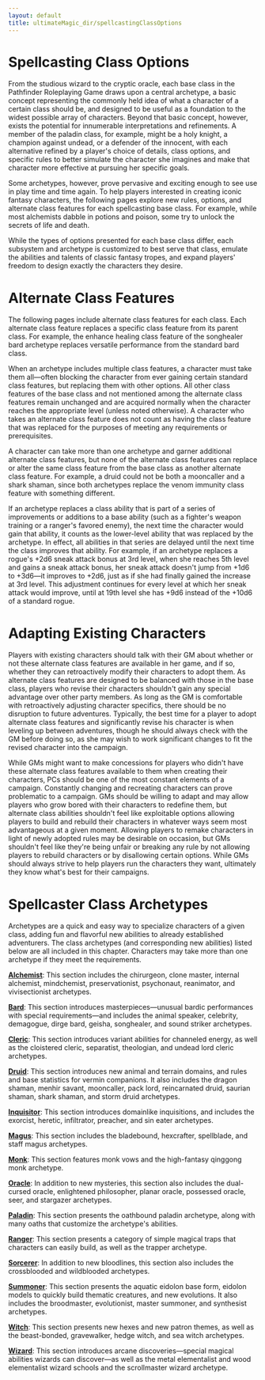 ```yaml
---
layout: default
title: ultimateMagic_dir/spellcastingClassOptions
---
```

# Spellcasting Class Options

From the studious wizard to the cryptic oracle, each base class in the Pathfinder Roleplaying Game draws upon a central archetype, a basic concept representing the commonly held idea of what a character of a certain class should be, and designed to be useful as a foundation to the widest possible array of characters. Beyond that basic concept, however, exists the potential for innumerable interpretations and refinements. A member of the paladin class, for example, might be a holy knight, a champion against undead, or a defender of the innocent, with each alternative refined by a player's choice of details, class options, and specific rules to better simulate the character she imagines and make that character more effective at pursuing her specific goals.

Some archetypes, however, prove pervasive and exciting enough to see use in play time and time again. To help players interested in creating iconic fantasy characters, the following pages explore new rules, options, and alternate class features for each spellcasting base class. For example, while most alchemists dabble in potions and poison, some try to unlock the secrets of life and death.

While the types of options presented for each base class differ, each subsystem and archetype is customized to best serve that class, emulate the abilities and talents of classic fantasy tropes, and expand players' freedom to design exactly the characters they desire.

# Alternate Class Features

The following pages include alternate class features for each class. Each alternate class feature replaces a specific class feature from its parent class. For example, the enhance healing class feature of the songhealer bard archetype replaces versatile performance from the standard bard class.

When an archetype includes multiple class features, a character must take them all—often blocking the character from ever gaining certain standard class features, but replacing them with other options. All other class features of the base class and not mentioned among the alternate class features remain unchanged and are acquired normally when the character reaches the appropriate level (unless noted otherwise). A character who takes an alternate class feature does not count as having the class feature that was replaced for the purposes of meeting any requirements or prerequisites.

A character can take more than one archetype and garner additional alternate class features, but none of the alternate class features can replace or alter the same class feature from the base class as another alternate class feature. For example, a druid could not be both a mooncaller and a shark shaman, since both archetypes replace the venom immunity class feature with something different.

If an archetype replaces a class ability that is part of a series of improvements or additions to a base ability (such as a fighter's weapon training or a ranger's favored enemy), the next time the character would gain that ability, it counts as the lower-level ability that was replaced by the archetype. In effect, all abilities in that series are delayed until the next time the class improves that ability. For example, if an archetype replaces a rogue's +2d6 sneak attack bonus at 3rd level, when she reaches 5th level and gains a sneak attack bonus, her sneak attack doesn't jump from +1d6 to +3d6—it improves to +2d6, just as if she had finally gained the increase at 3rd level. This adjustment continues for every level at which her sneak attack would improve, until at 19th level she has +9d6 instead of the +10d6 of a standard rogue.

# Adapting Existing Characters

Players with existing characters should talk with their GM about whether or not these alternate class features are available in her game, and if so, whether they can retroactively modify their characters to adopt them. As alternate class features are designed to be balanced with those in the base class, players who revise their characters shouldn't gain any special advantage over other party members. As long as the GM is comfortable with retroactively adjusting character specifics, there should be no disruption to future adventures. Typically, the best time for a player to adopt alternate class features and significantly revise his character is when leveling up between adventures, though he should always check with the GM before doing so, as she may wish to work significant changes to fit the revised character into the campaign.

While GMs might want to make concessions for players who didn't have these alternate class features available to them when creating their characters, PCs should be one of the most constant elements of a campaign. Constantly changing and recreating characters can prove problematic to a campaign. GMs should be willing to adapt and may allow players who grow bored with their characters to redefine them, but alternate class abilities shouldn't feel like exploitable options allowing players to build and rebuild their characters in whatever ways seem most advantageous at a given moment. Allowing players to remake characters in light of newly adopted rules may be desirable on occasion, but GMs shouldn't feel like they're being unfair or breaking any rule by not allowing players to rebuild characters or by disallowing certain options. While GMs should always strive to help players run the characters they want, ultimately they know what's best for their campaigns.

# Spellcaster Class Archetypes

Archetypes are a quick and easy way to specialize characters of a given class, adding fun and flavorful new abilities to already established adventurers. The class archetypes (and corresponding new abilities) listed below are all included in this chapter. Characters may take more than one archetype if they meet the requirements.

[**Alchemist**](spellcastingClassOptions_dir/alchemist): This section includes the chirurgeon, clone master, internal alchemist, mindchemist, preservationist, psychonaut, reanimator, and vivisectionist archetypes.

[**Bard**](spellcastingClassOptions_dir/bard): This section introduces masterpieces—unusual bardic performances with special requirements—and includes the animal speaker, celebrity, demagogue, dirge bard, geisha, songhealer, and sound striker archetypes.

[**Cleric**](spellcastingClassOptions_dir/cleric): This section introduces variant abilities for channeled energy, as well as the cloistered cleric, separatist, theologian, and undead lord cleric archetypes.

[**Druid**](spellcastingClassOptions_dir/druid): This section introduces new animal and terrain domains, and rules and base statistics for vermin companions. It also includes the dragon shaman, menhir savant, mooncaller, pack lord, reincarnated druid, saurian shaman, shark shaman, and storm druid archetypes.

[**Inquisitor**](spellcastingClassOptions_dir/inquisitor): This section introduces domainlike inquisitions, and includes the exorcist, heretic, infiltrator, preacher, and sin eater archetypes.

[**Magus**](spellcastingClassOptions_dir/magus): This section includes the bladebound, hexcrafter, spellblade, and staff magus archetypes.

[**Monk**](spellcastingClassOptions_dir/monk): This section features monk vows and the high-fantasy qinggong monk archetype.

[**Oracle**](spellcastingClassOptions_dir/oracle): In addition to new mysteries, this section also includes the dual-cursed oracle, enlightened philosopher, planar oracle, possessed oracle, seer, and stargazer archetypes.

[**Paladin**](spellcastingClassOptions_dir/paladin): This section presents the oathbound paladin archetype, along with many oaths that customize the archetype's abilities.

[**Ranger**](spellcastingClassOptions_dir/ranger): This section presents a category of simple magical traps that characters can easily build, as well as the trapper archetype.

[**Sorcerer**](spellcastingClassOptions_dir/sorcerer): In addition to new bloodlines, this section also includes the crossblooded and wildblooded archetypes.

[**Summoner**](spellcastingClassOptions_dir/summoner): This section presents the aquatic eidolon base form, eidolon models to quickly build thematic creatures, and new evolutions. It also includes the broodmaster, evolutionist, master summoner, and synthesist archetypes.

[**Witch**](spellcastingClassOptions_dir/witch): This section presents new hexes and new patron themes, as well as the beast-bonded, gravewalker, hedge witch, and sea witch archetypes.

[**Wizard**](spellcastingClassOptions_dir/wizard): This section introduces arcane discoveries—special magical abilities wizards can discover—as well as the metal elementalist and wood elementalist wizard schools and the scrollmaster wizard archetype.

